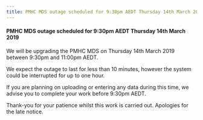 ```yaml
---
title: PMHC MDS outage scheduled for 9:30pm AEDT Thursday 14th March 2019
---
```


#### PMHC MDS outage scheduled for 9:30pm AEDT Thursday 14th March 2019 ####

We will be upgrading the PMHC MDS on Thursday 14th March 2019 between 9:30pm and 11:00pm AEDT.

We expect the outage to last for less than 10 minutes, however the system could be interrupted for up to one hour.

If you are planning on uploading or entering any data during this time, we advise you to complete your work before 9:30pm AEDT.

Thank-you for your patience whilst this work is carried out. Apologies for the late notice.
